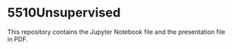 # 5510Unsupervised

This repository contains the Jupyter Notebook file and the presentation file in PDF.
